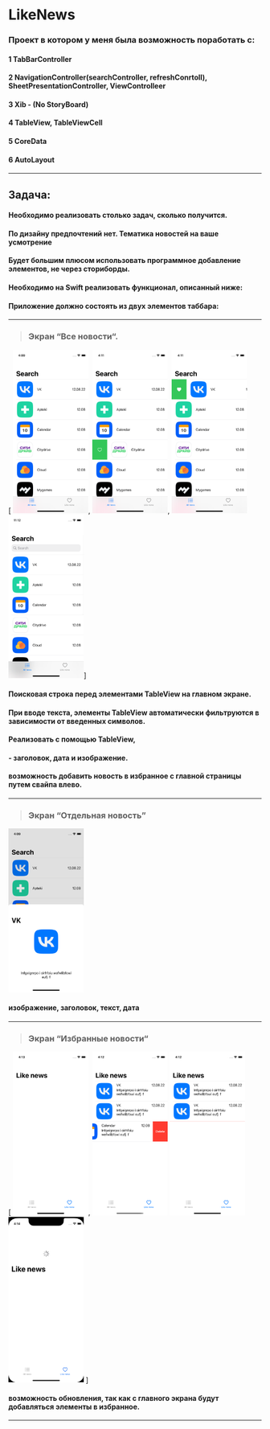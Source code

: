 # LikeNews
 
### Проект в котором у меня была возможность поработать с:

#### 1 TabBarController
#### 2 NavigationController(searchController, refreshConrtoll), SheetPresentationController, ViewControlleer
#### 3 Xib - (No StoryBoard)
#### 4 TableView, TableViewCell
#### 5 CoreData
#### 6 AutoLayout 
---
## Задача:
####    Необходимо реализовать столько задач, сколько получится.
####    По дизайну предпочтений нет. Тематика новостей на ваше усмотрение
####    Будет большим плюсом использовать программное добавление элементов, не через сториборды.
####    Необходимо на Swift реализовать функционал, описанный ниже: 
####        Приложение должно состоять из двух элементов таббара:

---
> ### Экран “Все новости“.
[
<img src="https://github.com/MikkiWhiteDove/LikeNews/blob/main/Screens/allNews.png" width="150" hedth="300">,
<img src="https://github.com/MikkiWhiteDove/LikeNews/blob/main/Screens/RowLikeFalse.png" width="150" hedth="300">,
<img src="https://github.com/MikkiWhiteDove/LikeNews/blob/main/Screens/RowLikeTrue.png" width="150" hedth="300">
<img src="https://github.com/MikkiWhiteDove/LikeNews/blob/main/Screens/SearchController.png" width="150" hedth="300">]
####  Поисковая строка перед элементами TableView на главном экране.
####  При вводе текста, элементы TableView автоматически фильтруются в зависимости от введенных символов.
####  Реализовать с помощью TableView, 
#### - заголовок, дата и изображение.
#### возможность добавить новость в избранное с главной страницы путем свайпа влево.
---
> ### Экран “Отдельная новость” 
<img src="https://github.com/MikkiWhiteDove/LikeNews/blob/main/Screens/RowSelect.png" width="150" hedth="300">

#### изображение, заголовок, текст, дата
---
> ### Экран “Избранные новости“ 
[
<img src="https://github.com/MikkiWhiteDove/LikeNews/blob/main/Screens/LikeNewsWitoutLike.png" width="150" hedth="300">,
<img src="https://github.com/MikkiWhiteDove/LikeNews/blob/main/Screens/LikeNewsDeleted.png" width="150" hedth="300">
<img src="https://github.com/MikkiWhiteDove/LikeNews/blob/main/Screens/LikeAfterDelete.png" width="150" hedth="300">
<img src="https://github.com/MikkiWhiteDove/LikeNews/blob/main/Screens/RefreshLikeNews.png" width="150" hedth="300">
]

#### возможность обновления, так как с главного экрана будут добавляться элементы в избранное.
---



